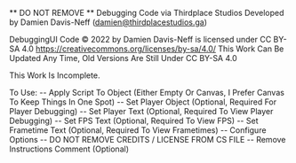 ** DO NOT REMOVE **
Debugging Code via Thirdplace Studios
  Developed by Damien Davis-Neff (damien@thirdplacestudios.ga)

DebuggingUI Code © 2022 by Damien Davis-Neff is licensed under CC BY-SA 4.0
  https://creativecommons.org/licenses/by-sa/4.0/
This Work Can Be Updated Any Time, Old Versions Are Still Under CC BY-SA 4.0

This Work Is Incomplete.

To Use:
  -- Apply Script To Object (Either Empty Or Canvas, I Prefer Canvas To Keep Things In One Spot)
  -- Set Player Object (Optional, Required For Player Debugging)
  -- Set Player Text (Optional, Required To View Player Debugging)
  -- Set FPS Text (Optional, Required To View FPS)
  -- Set Frametime Text (Optional, Required To View Frametimes)
  -- Configure Options
  -- DO NOT REMOVE CREDITS / LICENSE FROM CS FILE
  -- Remove Instructions Comment (Optional)
